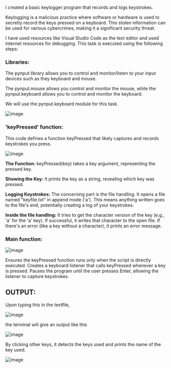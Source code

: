 I created a basic keylogger program that records and logs keystrokes.

Keylogging is a malicious practice where software or hardware is used to secretly record the keys pressed on a keyboard. This stolen information can be used for various cybercrimes, making it a significant security threat.

I have used resources like Visual Studio Code as the text editor and used internet resources for debugging. This task is executed using the following steps:

<h3>Libraries:</h3>
The pynput library allows you to control and monitor/listen to your input devices such as they keyboard and mouse.

The pynput.mouse allows you control and monitor the mouse, while the pynput.keyboard allows you to control and monitor the keyboard.

We will use the pynput.keyboard module for this task.

![image](https://github.com/gpanushka/PRODIGY_CS_04/assets/167328539/3dd9bb56-48d1-43ff-9200-969a69c37119)

<h3> 'keyPressed' function:</h3>

This code defines a function keyPressed that likely captures and records keystrokes you press.


![image](https://github.com/gpanushka/PRODIGY_CS_04/assets/167328539/eedb8a3c-545f-44b2-8b84-2a5f5c3f80f3)



**The Function:**
keyPressed(key) takes a key argument, representing the pressed key.

**Showing the Key:**
It prints the key as a string, revealing which key was pressed.

**Logging Keystrokes:**
The concerning part is the file handling. It opens a file named "keyfile.txt" in append mode ('a'). This means anything written goes to the file's end, potentially creating a log of your keystrokes.

**Inside the file handling:**
It tries to get the character version of the key (e.g., 'a' for the 'a' key).
If successful, it writes that character to the open file.
If there's an error (like a key without a character), it prints an error message.

<h3>Main function:</h3>


![image](https://github.com/gpanushka/PRODIGY_CS_04/assets/167328539/8aa8f52d-7b7b-4a6c-82c9-3fb1335fe1fb)


Ensures the keyPressed function runs only when the script is directly executed.
Creates a keyboard listener that calls keyPressed whenever a key is pressed.
Pauses the program until the user presses Enter, allowing the listener to capture keystrokes.


<h2>OUTPUT:</h2>

Upon typing this in the textfile, 

![image](https://github.com/gpanushka/PRODIGY_CS_04/assets/167328539/b93be2ca-13f2-494f-b6c3-a9352c6546ff)

the terminal will give an output like this

![image](https://github.com/gpanushka/PRODIGY_CS_04/assets/167328539/a2c13453-c6ac-4717-9509-ef30ee343b90)

By clicking other keys, it detects the keys used and prints the name of the key used.

![image](https://github.com/gpanushka/PRODIGY_CS_04/assets/167328539/082d0692-6107-4900-a20e-a4f8a83ae451)
